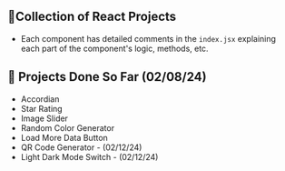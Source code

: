 ## 🌟Collection of React Projects

- Each component has detailed comments in the `index.jsx` explaining each part of the component's logic, methods, etc.

## 🚀 Projects Done So Far (02/08/24)
- Accordian
- Star Rating
- Image Slider
- Random Color Generator
- Load More Data Button
- QR Code Generator - (02/12/24)
- Light Dark Mode Switch - (02/12/24)
